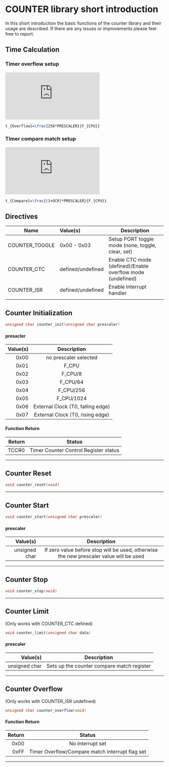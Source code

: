 # COUNTER library short introduction

In this short introduction the basic functions of the counter library and their usage are described. If there are any issues or improvements please feel free to report.

## Time Calculation

### Timer overflow setup

![Overflow](http://latex.codecogs.com/gif.latex?t_%7BOverflow%7D%3D%5Cfrac%7B256*PRESCALER%7D%7BF_%7BCPU%7D%7D)

```LATEX
t_{Overflow}=\frac{256*PRESCALER}{F_{CPU}}
```

### Timer compare match setup

![Compare](http://latex.codecogs.com/gif.latex?t_%7BCompare%7D%3D%5Cfrac%7B%281+OCR%29*PRESCALER%7D%7BF_%7BCPU%7D%7D)

```LATEX
t_{Compare}=\frac{(1+OCR)*PRESCALER}{F_{CPU}}
```

## Directives

| Name           | Value(s)              | Description                                                |
|----------------|:----------------------|------------------------------------------------------------|
| COUNTER_TOGGLE | 0x00 - 0x03           | Setup PORT toggle mode (none, toggle, clear, set)          |
| COUNTER_CTC    | defined/undefined     | Enable CTC mode (defined)/Enable overflow mode (undefined) |
| COUNTER_ISR    | defined/undefined     | Enable Interrupt handler
                                |
## Counter Initialization

```c
unsigned char counter_init(unsigned char prescaler)
```

#### presacler
| Value(s) | Description                       |
|---------:|:---------------------------------:|
| 0x00     | no prescaler selected             |
| 0x01     | F_CPU                             |
| 0x02     | F_CPU/8                           |
| 0x03     | F_CPU/64                          |
| 0x04     | F_CPU/256                         |
| 0x05     | F_CPU/1024                        |
| 0x06     | External Clock (T0, falling edge) |
| 0x07     | External Clock (T0, rising edge)  |

#### Function Return
| Return | Status                                |
|-------:|:-------------------------------------:|
| TCCR0  | Timer Counter Control Register status |

---

## Counter Reset

```c
void counter_reset(void)
```

---

## Counter Start

```c
void counter_start(unsigned char prescaler)
```

#### prescaler
| Value(s)      | Description                                                                            |
|--------------:|:--------------------------------------------------------------------------------------:|
| unsigned char | If zero value before stop will be used, otherwise the new prescaler value will be used |

---

## Counter Stop

```c
void counter_stop(void)
```

---

## Counter Limit

(Only works with COUNTER_CTC defined)

```c
void counter_limit(unsigned char data)
```

#### prescaler
| Value(s)      | Description                                |
|--------------:|:------------------------------------------:|
| unsigned char | Sets up the counter compare match register |

---

## Counter Overflow

(Only works with COUNTER_ISR undefined)

```c
unsigned char counter_overflow(void)
```

#### Function Return
| Return | Status                                          |
|-------:|:-----------------------------------------------:|
| 0x00   | No interrupt set                                |
| 0xFF   | Timer Overflow/Compare match interrupt flag set |

---




